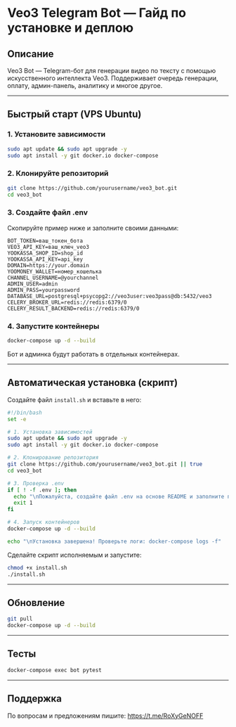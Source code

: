 # Veo3 Telegram Bot — Гайд по установке и деплою

## Описание
Veo3 Bot — Telegram-бот для генерации видео по тексту с помощью искусственного интеллекта Veo3. Поддерживает очередь генерации, оплату, админ-панель, аналитику и многое другое.

---

## Быстрый старт (VPS Ubuntu)

### 1. Установите зависимости

```bash
sudo apt update && sudo apt upgrade -y
sudo apt install -y git docker.io docker-compose
```

### 2. Клонируйте репозиторий

```bash
git clone https://github.com/yourusername/veo3_bot.git
cd veo3_bot
```

### 3. Создайте файл .env

Скопируйте пример ниже и заполните своими данными:

```env
BOT_TOKEN=ваш_токен_бота
VEO3_API_KEY=ваш_ключ_veo3
YOOKASSA_SHOP_ID=shop_id
YOOKASSA_API_KEY=api_key
DOMAIN=https://your.domain
YOOMONEY_WALLET=номер_кошелька
CHANNEL_USERNAME=@yourchannel
ADMIN_USER=admin
ADMIN_PASS=yourpassword
DATABASE_URL=postgresql+psycopg2://veo3user:veo3pass@db:5432/veo3
CELERY_BROKER_URL=redis://redis:6379/0
CELERY_RESULT_BACKEND=redis://redis:6379/0
```

### 4. Запустите контейнеры

```bash
docker-compose up -d --build
```

Бот и админка будут работать в отдельных контейнерах.

---

## Автоматическая установка (скрипт)

Создайте файл `install.sh` и вставьте в него:

```bash
#!/bin/bash
set -e

# 1. Установка зависимостей
sudo apt update && sudo apt upgrade -y
sudo apt install -y git docker.io docker-compose

# 2. Клонирование репозитория
git clone https://github.com/yourusername/veo3_bot.git || true
cd veo3_bot

# 3. Проверка .env
if [ ! -f .env ]; then
  echo "\nПожалуйста, создайте файл .env на основе README и заполните переменные!"
  exit 1
fi

# 4. Запуск контейнеров
docker-compose up -d --build

echo "\nУстановка завершена! Проверьте логи: docker-compose logs -f"
```

Сделайте скрипт исполняемым и запустите:

```bash
chmod +x install.sh
./install.sh
```

---

## Обновление

```bash
git pull
docker-compose up -d --build
```

---

## Тесты

```bash
docker-compose exec bot pytest
```

---

## Поддержка
По вопросам и предложениям пишите: https://t.me/RoXyGeNOFF